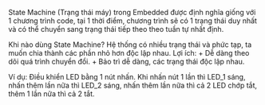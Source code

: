 State Machine (Trạng thái máy) trong Embedded được định nghĩa giống với 1 chương trình code, tại 1 thời điểm, chương trình sẽ có 1 trạng thái duy nhất và có thể chuyển sang trạng thái tiếp theo theo tuần tự nhất định.

Khi nào dùng State Machine?
  Hệ thống có nhiều trạng thái và phức tạp, ta muốn chia thành các phần nhỏ hơn độc lập nhau.
  Lợi ích: 
    + Dễ dàng theo dõi quá trình chuyển đổi.
    + Bảo trì dễ dàng, các trạng thái độc lập nhau. 

Ví dụ: Điều khiển LED bằng 1 nút nhấn. Khi nhấn nút 1 lần thì LED_1 sáng, nhấn thêm lần nữa thì LED_2 sáng, nhấn thêm lần nữa thì cả 2 LED chớp tắt, thêm 1 lần nữa thì cả 2 tắt.
